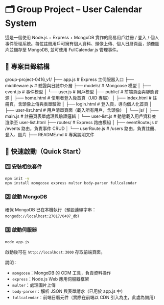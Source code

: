 # 🗂️ Group Project – User Calendar System

這是一個使用 Node.js + Express + MongoDB 實作的簡易用戶註冊 / 登入 / 個人事件管理系統。每位註冊用戶可擁有個人資料、頭像上傳、個人日曆頁面，頭像圖片並儲存至 MongoDB, 並可使用 FullCalendar.js 管理事件。

## 📁 專案目錄結構
group-project-0416_v1/
├── app.js                # Express 主伺服器入口
├── middleware.js         # 驗證與日誌中介層
├── models/               # Mongoose 模型
│   ├── event.js          # 事件模型
│   └── user.js           # 用戶模型
├── public/               # 前端頁面與靜態資源
│   ├── home.html             # 使用者登入後首頁（UID 專屬）
│   ├── index.html            # 註冊頁，含頭像上傳與表單驗證
│   ├── login.html            # 登入頁，導向個人化首頁
│   ├── user-list.html        # 用戶清單頁面（載入所有用戶，含頭像）
│   └── js/
│       ├── main.js           # 註冊頁表單處理與驗證邏輯
│       └── user-list.js      # 動態載入用戶資料並渲染至 user-list.html
├── routes/               # Express 路由模組
│   ├── eventRoute.js         # /events 路由，負責事件 CRUD
│   └── userRoute.js          # /users 路由，負責註冊、登入、圖片
├── README.md             # 專案說明文件


## 🚀 快速啟動（Quick Start）

### 1️⃣ 安裝相依套件
```bash
npm init -y
npm install mongoose express multer body-parser fullcalendar
```

### 2️⃣ 啟動 MongoDB
確保 MongoDB 已在本機執行（預設連線字串：`mongodb://localhost:27017/0407_db`）

### 3️⃣ 啟動伺服器
```bash
node app.js
```

啟動後可在 `http://localhost:3000` 存取前端頁面。

說明：

- `mongoose`：MongoDB 的 ODM 工具，負責資料操作
- `express`：Node.js Web 應用伺服器框架
- `multer`：處理圖片上傳
- `body-parser`：解析 JSON 與表單請求（已用於 app.js 中）
- `fullcalendar`：前端日曆元件（實際在前端以 CDN 引入為主，此處為備用）

